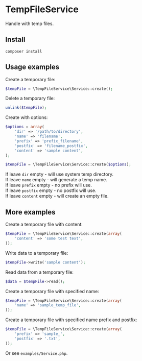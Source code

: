 TempFileService
===

Handle with temp files.


Install
---

    composer install


Usage examples
---

Create a temporary file:

```php
$tempFile = \TempFileService\Service::create();
```

Delete a temporary file:

```php
unlink($tempFile);
```

Create with options:

```php
$options = array(
    'dir' => '/path/to/directory',
    'name' => 'filename',
    'prefix' => 'prefix_filename',
    'postfix' => 'filename_postfix',
    'content' => 'sample content',
);

$tempFile = \TempFileService\Service::create($options);
```

If leave `dir` empty - will use system temp directory.  
If leave `name` empty - will generate a temp name.  
If leave `prefix` empty - no prefix will use.  
If leave `postfix` empty - no postfix will use.  
If leave `content` empty - will create an empty file.


More examples
---

Create a temporary file with content:

```php
$tempFile = \TempFileService\Service::create(array(
    'content' => 'some test text',
));
```

Write data to a temporary file:

```php
$tempFile->write('sample content');
```

Read data from a temporary file:

```php
$data = $tempFile->read();
```

Create a temporary file with specified name:

```php
$tempFile = \TempFileService\Service::create(array(
    'name' => 'sample_temp_file',
));
```

Create a temporary file with specified name prefix and postfix:

```php
$tempFile = \TempFileService\Service::create(array(
    'prefix' => 'sample_',
    'postfix' => '.txt',
));
```

Or see `examples/Service.php`.
